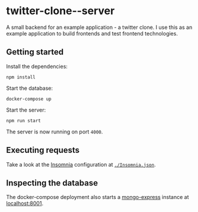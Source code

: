 # twitter-clone--server

A small backend for an example application - a twitter clone.
I use this as an example application to build frontends and test frontend 
technologies.

## Getting started

Install the dependencies:

```shell
npm install
```

Start the database:

```shell
docker-compose up
```

Start the server:

```shell
npm run start
```

The server is now running on port `4000`.

## Executing requests

Take a look at the [Insomnia](https://insomnia.rest/) configuration at [`./Insomnia.json`](./Insomnia.json).

## Inspecting the database

The docker-compose deployment also starts a [mongo-express](https://github.com/mongo-express/mongo-express) instance at [localhost:8001](http://localhost:8001).

